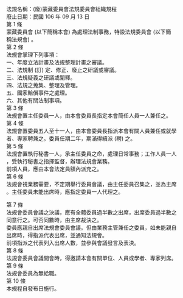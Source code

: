 法規名稱：(廢)蒙藏委員會法規委員會組織規程  
廢止日期：民國 106 年 09 月 13 日  
第 1 條  
蒙藏委員會 (以下簡稱本會) 為處理法制事務，特設法規委員會 (以下簡  
稱法規會) 。  
第 2 條  
法規會掌理下列事項：  
一、年度立法計畫及法規整理計畫之審議。  
二、法規制 (訂) 定、修正、廢止之研議或審議。  
三、法規疑義之研議或闡釋。  
四、法規之蒐集、整理及管理。  
五、國家賠償事件之處理。  
六、其他有關法制事項。  
第 3 條  
法規會置主任委員一人，由本會委員長指定本會簡任人員一人兼任之。  
第 4 條  
法規會置委員五人至十一人，由本會委員長指派本會有關人員兼任或就學  
者、專家聘兼之。委員任期二年，期滿得續派 (聘) 之。  
第 5 條  
法規會置執行秘書一人，承主任委員之命，處理日常事務；工作人員一人  
，受執行秘書之指揮監督，辦理法規會業務。  
前項人員，應由本會法定員額內派充之。  
第 6 條  
法規會視業務需要，不定期舉行委員會議，由主任委員召集之，並為主席  
。主任委員未能出席時，應指定委員一人代理之。  


第 7 條  
法規會委員會議之決議，應有全體委員過半數之出席，出席委員過半數之  
同意行之。可否同數時，由主席裁決之。  
委員應親自出席法規會委員會議。但由業務主管兼任之委員，如未能親自  
出席時，得指派代表出席，並通知法規會。  
前項指派之代表列入出席人數，並參與會議發言及表決。  
第 8 條  
法規會委員會議開會時，得邀請本會有關單位、人員或學者、專家列席。  
第 9 條  
法規會委員為無給職。  
第 10 條  
本規程自發布日施行。  


